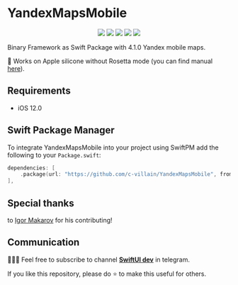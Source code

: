 # YandexMapsMobile

<p align="center">
     <img src="https://img.shields.io/badge/release-4.1.0-blue" />
    <img src="https://img.shields.io/badge/platform-IOS-blue" />
    <img src="https://img.shields.io/badge/iOS-12-blue" />
     <img src="https://img.shields.io/badge/license-MIT-blue" />
     <img src="https://img.shields.io/badge/Xcode 13.4-OK-green" /> 
</p>

Binary Framework as Swift Package with 4.1.0 Yandex mobile maps.

🎉 Works on Apple silicone without Rosetta mode (you can find manual [here](https://github.com/c-villain/YandexMapsMobile/releases)).

## Requirements

- iOS 12.0


## Swift Package Manager

To integrate YandexMapsMobile into your project using SwiftPM add the following to your `Package.swift`:

```swift
dependencies: [
    .package(url: "https://github.com/c-villain/YandexMapsMobile", from: "4.1.0"),
],
```

## Special thanks

to [Igor Makarov](https://github.com/igor-makarov) for his contributing!

## Communication

👨🏻‍💻 Feel free to subscribe to channel **[SwiftUI dev](https://t.me/swiftui_dev)** in telegram.

If you like this repository, please do :star: to make this useful for others.
